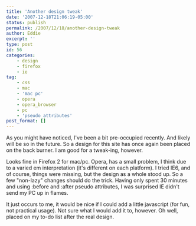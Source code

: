 ```yaml
---
title: 'Another design tweak'
date: '2007-12-18T21:06:19-05:00'
status: publish
permalink: /2007/12/18/another-design-tweak
author: Eddie
excerpt: ''
type: post
id: 56
categories:
    - design
    - firefox
    - ie
tag:
    - css
    - mac
    - 'mac pc'
    - opera
    - opera_browser
    - pc
    - 'pseudo attributes'
post_format: []
---
```

As you might have noticed, I've been a bit pre-occupied recently. And likely will be so in the future. So a design for this site has once again been placed on the back burner. I am good for a tweak-ing, however.

Looks fine in Firefox 2 for mac/pc. Opera, has a small problem, I think due to a varied em interpretation (it's different on each platform). I tried IE6, and of course, things were missing, but the design as a whole stood up. So a few "non-lazy" changes should do the trick. Having only spent 30 minutes and using :before and :after pseudo attributes, I was surprised IE didn't send my PC up in flames.

It just occurs to me, it would be nice if I could add a little javascript (for fun, not practical usage). Not sure what I would add it to, however. Oh well, placed on my to-do list after the real design.